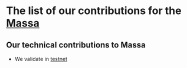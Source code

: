 # The list of our contributions for the [Massa](https://massa.net/)

## Our technical contributions to Massa

- We validate in [testnet](2fWWqeYm6TmAXqUEBgUqTd5GyLoaXs6RtHjhPP3ck7HWabRi8o)